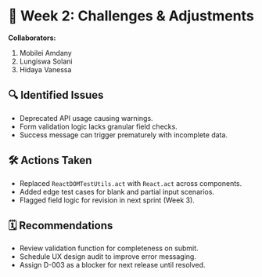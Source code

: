 # 🚧 Week 2: Challenges & Adjustments

**Collaborators:**
1. Mobilei Amdany
2. Lungiswa Solani
3. Hidaya Vanessa

## 🔍 Identified Issues
- Deprecated API usage causing warnings.
- Form validation logic lacks granular field checks.
- Success message can trigger prematurely with incomplete data.

## 🛠️ Actions Taken
- Replaced `ReactDOMTestUtils.act` with `React.act` across components.
- Added edge test cases for blank and partial input scenarios.
- Flagged field logic for revision in next sprint (Week 3).

## 🗓️ Recommendations
- Review validation function for completeness on submit.
- Schedule UX design audit to improve error messaging.
- Assign D-003 as a blocker for next release until resolved.
